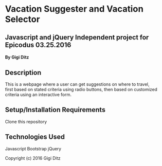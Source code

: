# Vacation Suggester and Vacation Selector

## Javascript and jQuery Independent project for Epicodus 03.25.2016

#### By Gigi Ditz

## Description

This is a webpage where a user can get suggestions on where to travel, first based on stated criteria using radio buttons, then based on customized criteria using an interactive form.

## Setup/Installation Requirements

Clone this repository

## Technologies Used

Javascript
Bootstrap
jQuery



Copyright (c) 2016 Gigi Ditz

